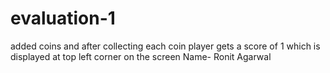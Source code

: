 # evaluation-1
added coins and after collecting each coin player gets a score of 1 which is displayed at top left corner on the screen
Name- Ronit Agarwal
